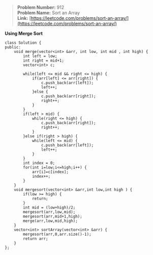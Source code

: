 > **Problem Number:** 912 <br>
> **Problem Name:** Sort an Array <br>
> **Link:** [https://leetcode.com/problems/sort-an-array/](https://leetcode.com/problems/sort-an-array/) <br>

**Using Merge Sort**

    class Solution {
    public:
        void merge(vector<int> &arr, int low, int mid , int high) {
            int left = low;
            int right = mid+1;
            vector<int> c;

            while(left <= mid && right <= high) {
                if(arr[left] <= arr[right]) {
                    c.push_back(arr[left]);
                    left++;
                }else {
                    c.push_back(arr[right]);
                    right++;
                }
            }
            if(left > mid) {
                while(right <= high) {
                    c.push_back(arr[right]);
                    right++;
                }
            }else if(right > high) {
                while(left <= mid) {
                    c.push_back(arr[left]);
                    left++;
                }
            }
            int index = 0;
            for(int i=low;i<=high;i++) {
                arr[i]=c[index];
                index++;
            }
        }
        void mergesort(vector<int> &arr,int low,int high ) {
            if(low >= high) {
                return;
            }
            int mid = (low+high)/2;
            mergesort(arr,low,mid);
            mergesort(arr,mid+1,high);
            merge(arr,low,mid,high);
        }
        vector<int> sortArray(vector<int> &arr) {
            mergesort(arr,0,arr.size()-1);
            return arr;
        }
    };
